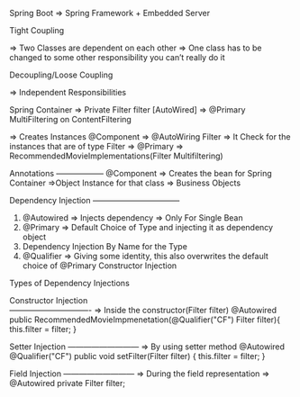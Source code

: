 Spring Boot => Spring Framework + Embedded Server


Tight Coupling

=> Two Classes are dependent on each other
=> One class has to be changed to some other responsibility you can’t really do it

Decoupling/Loose Coupling

=> Independent Responsibilities


Spring Container =>  Private Filter filter [AutoWired] => @Primary MultiFiltering on ContentFiltering

=> Creates Instances @Component
=> @AutoWiring Filter => It Check for the instances that are of type Filter
=> @Primary => RecommendedMovieImplementations(Filter Multifiltering)


Annotations
——————
@Component => Creates the bean for Spring Container =>Object Instance for that class => Business Objects

Dependency Injection
———————————
1. @Autowired => Injects dependency => Only For Single Bean
2. @Primary => Default Choice of Type and injecting it as dependency object
3. Dependency Injection By Name for the Type
4. @Qualifier =>  Giving some identity, this also overwrites the default choice of @Primary
   Constructor Injection

Types of Dependency Injections

Constructor Injection  
——————————-
=> Inside the constructor(Filter filter)
@Autowired
public RecommendedMovieImpmenetation(@Qualifier("CF") Filter filter){
this.filter = filter;
}


Setter Injection
—————————
=> By using setter method
@Autowired
@Qualifier("CF")
public void setFilter(Filter filter) {
this.filter = filter;
}


Field Injection
—————————
=> During the field representation
=> @Autowired
private Filter filter;
